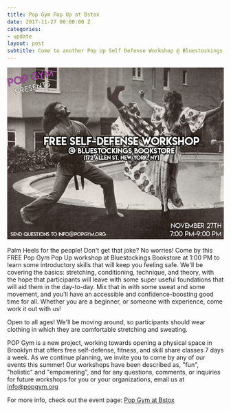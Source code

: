 ```yaml
---
title: Pop Gym Pop Up at Bstox
date: 2017-11-27 00:00:00 Z
categories:
- update
layout: post
subtitle: Come to another Pop Up Self Defense Workshop @ Bluestockings Bookstore!
---
```


![Pop Gym at Bstox](/assets/bstox3.jpg)


Palm Heels for the people! Don't get that joke? No worries! Come by this FREE Pop Gym Pop Up workshop at Bluestockings Bookstore at 1:00 PM to learn some introductory skills that will keep you feeling safe. We'll be covering the basics: stretching, conditioning, technique, and theory, with the hope that participants will leave with some super useful foundations that will aid them in the day-to-day. Mix that in with some sweat and some movement, and you'll have an accessible and confidence-boosting good time for all. Whether you are a beginner, or someone with experience, come work it out with us!

Open to all ages! We'll be moving around, so participants should wear clothing in which they are comfortable stretching and sweating.

POP Gym is a new project, working towards opening a physical space in Brooklyn that offers free self-defense, fitness, and skill share classes 7 days a week. As we continue planning, we invite you to come by any of our events this summer! Our workshops have been described as, "fun", "holistic" and "empowering", and for any questions, comments, or inquiries for future workshops for you or your organizations, email us at info@popgym.org


For more info, check out the event page: [Pop Gym at Bstox](https://www.facebook.com/events/1759772580995495/)
